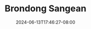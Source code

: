 --- 
title: "Brondong Sangean"
description: "  bokep Brondong Sangean gratis video full baru"
date: 2024-06-13T17:46:27-08:00
file_code: "fh4e1y95w31l"
draft: false
cover: "01fdxvftrsenys75.jpg"
tags: ["Brondong", "Sangean", "bokep-indo", "bokep-viral", "bokep-ig"]
length: 484
fld_id: "1483065"
foldername: "A prank"
categories: ["A prank"]
views: 0
---